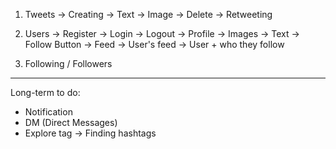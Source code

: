 1. Tweets
    -> Creating
        -> Text
        -> Image
    -> Delete
    -> Retweeting

2. Users
    -> Register
    -> Login
    -> Logout
    -> Profile
        -> Images
        -> Text
        -> Follow Button
    -> Feed
        -> User's feed
        -> User + who they follow

3. Following / Followers

-------

Long-term to do:
- Notification
- DM (Direct Messages)
- Explore tag  -> Finding hashtags
        